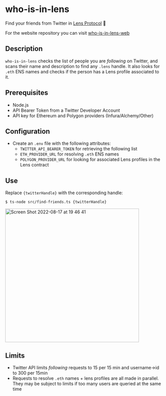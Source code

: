 # who-is-in-lens

Find your friends from Twitter in [Lens Protocol](https://lens.xyz/) 🌿

For the website repository you can visit [who-is-in-lens-web](https://github.com/juanscolari/who-is-in-lens-web)

## Description

`who-is-in-lens` checks the list of people you are _following_ on Twitter, and scans their name and description to find any `.lens` handle. It also looks for `.eth` ENS names and checks if the person has a Lens profile associated to it.

## Prerequisites

- Node.js
- API Bearer Token from a Twitter Developer Account
- API key for Ethereum and Polygon providers (Infura/Alchemy/Other)

## Configuration

- Create an `.env` file with the following attributes:
  - `TWITTER_API_BEARER_TOKEN` for retrieving the following list
  - `ETH_PROVIDER_URL` for resolving `.eth` ENS names
  - `POLYGON_PROVIDER_URL` for looking for associated Lens profiles in the Lens contract

## Use

Replace `{twitterHandle}` with the corresponding handle:

```
$ ts-node src/find-friends.ts {twitterHandle}
```

<img width="425" alt="Screen Shot 2022-08-17 at 19 46 41" src="https://user-images.githubusercontent.com/12957692/185256807-7f75ed1b-eb00-4543-bda3-793d7645c207.png">

## Limits

- Twitter API limits _following_ requests to 15 per 15 min and username->id to 300 per 15min
- Requests to resolve `.eth` names + lens profiles are all made in parallel. They may be subject to limits if too many users are queried at the same time
